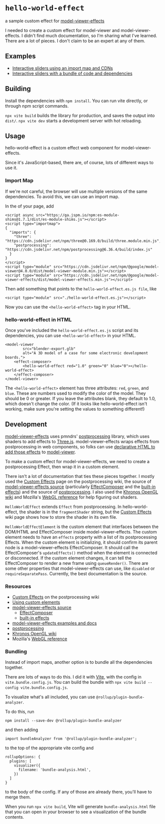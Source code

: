 # `hello-world-effect`

a sample custom effect for [model-viewer-effects](https://github.com/google/model-viewer/tree/master/packages/model-viewer-effects#readme)

I needed to create a custom effect for model-viewer and model-viewer-effects. I didn't find much documentation, so I'm sharing what I've learned. There are a lot of pieces. I don't claim to be an expert at any of them.

## Examples

* [Interactive sliders using an import map and CDNs](https://adamwolf.github.io/hello-world-effect/)
* [Interactive sliders with a bundle of code and dependencies](https://adamwolf.github.io/hello-world-effect/index.bundle.html)

## Building

Install the dependencies with `npm install`. You can run vite directly, or through npm script commands.

`npx vite build` builds the library for production, and saves the output into `dist/`.
`npx vite dev` starts a development server with hot reloading.

## Usage

hello-world-effect is a custom effect web component for model-viewer-effects.

Since it's JavaScript-based, there are, of course, lots of different ways to use it.

### Import Map

If we're not careful, the browser will use multiple versions of the same dependencies. To avoid this, we can use an import map.

In the <head> of your page, add

```
<script async src="https://ga.jspm.io/npm:es-module-shims@1.7.1/dist/es-module-shims.js"></script>
<script type="importmap">
{
  "imports": {
    "three": "https://cdn.jsdelivr.net/npm/three@0.169.0/build/three.module.min.js",
    "postprocessing": "https://cdn.jsdelivr.net/npm/postprocessing@6.36.4/build/index.js"
  }
}
</script>
<script type="module" src="https://cdn.jsdelivr.net/npm/@google/model-viewer@4.0.0/dist/model-viewer-module.min.js"></script>
<script type="module" src="https://cdn.jsdelivr.net/npm/@google/model-viewer-effects/dist/model-viewer-effects.min.js"></script>
```

Then add something that points to the `hello-world-effect.es.js file`, like 

```
<script type="module" src="./hello-world-effect.es.js"></script>
```

Now you can use the `<hello-world-effect>` tag in your HTML.

### hello-world-effect in HTML

Once you've included the `hello-world-effect.es.js` script and its dependencies, you can use `<hello-world-effect>` in your HTML.

```
<model-viewer 
        src="blender-export.glb"
        alt="A 3D model of a case for some electronic development boards.">
    <effect-composer>
        <hello-world-effect red="1.0" green="0" blue="0"></hello-world-effect>
    </effect-composer>
</model-viewer>
```

The `<hello-world-effect>` element has three attributes: `red`, `green`, and `blue`. These are numbers used to modify the color of the model. They should be 0 or greater.  If you leave the attributes blank, they default to 1.0, which doesn't change the color. (If it looks like hello-world-effect isn't working, make sure you're setting the values to something different!)

## Development

[model-viewer-effects](https://github.com/google/model-viewer/tree/master/packages/model-viewer-effects)
 uses pmndrs' [postprocessing](https://github.com/pmndrs/postprocessing) library, which uses shaders to add effects to [Three.js](https://threejs.org/).  model-viewer-effects wraps effects from postprocessing in web components, so folks can use [declarative HTML to add those effects](https://modelviewer.dev/examples/postprocessing/#setup) to [model-viewer](https://modelviewer.dev/).

To make a custom effect for model-viewer-effects, we need to create a postprocessing Effect, then wrap it in a custom element.

There isn't a lot of documentation that ties these pieces together. I mostly used the [Custom Effects](https://github.com/pmndrs/postprocessing/wiki/Custom-Effects/) page on the postprocessing wiki, the source of [model-viewer-effects source](https://github.com/google/model-viewer/tree/master/packages/model-viewer-effects) (particularly [EffectComposer](https://github.com/google/model-viewer/blob/master/packages/model-viewer-effects/src/effect-composer.ts) and the [built-in effects](https://github.com/google/model-viewer/tree/master/packages/model-viewer-effects/src/effects)) and the source of [postprocessing](https://github.com/pmndrs/postprocessing). I also used the [Khronos OpenGL wiki](https://www.khronos.org/opengl/wiki/) and Mozilla's [WebGL reference](https://developer.mozilla.org/en-US/docs/Web/API/WebGL_API) for help figuring out shaders.

`HelloWorldEffect` extends `Effect` from postprocessing. In hello-world-effect, the shader is in the `fragmentShader` string, but the [Custom Effects](https://github.com/pmndrs/postprocessing/wiki/Custom-Effects/) wiki page shows how to store the shader in its own file.

`HelloWorldEffectElement` is the custom element that interfaces between the DOM/HTML and EffectComposer inside model-viewer-effects. The custom element needs to have an `effects` property with a list of its postprocessing Effects.  When the custom element is initializing, it should confirm its parent node is a model-viewer-effects EffectComposer. It should call the EffectComposer's `updateEffects()` method when the element is connected or disconnected. If the custom element changes, it can tell the EffectComposer to render a new frame using `queueRender()`.  There are some other properties that model-viewer-effects can use, like `disabled` or `requireSeparatePass`. Currently, the best documentation is the source.

### Resources

* [Custom Effects](https://github.com/pmndrs/postprocessing/wiki/Custom-Effects/) on the postprocessing wiki
* [Using custom elements](https://developer.mozilla.org/en-US/docs/Web/API/Web_components/Using_custom_elements)
* [model-viewer-effects source](https://github.com/google/model-viewer/tree/master/packages/model-viewer-effects)
  * [EffectComposer](https://github.com/google/model-viewer/blob/master/packages/model-viewer-effects/src/effect-composer.ts)
  * [built-in effects](https://github.com/google/model-viewer/tree/master/packages/model-viewer-effects/src/effects)
* [model-viewer-effects examples and docs](https://modelviewer.dev/examples/postprocessing/)
* [postprocessing](https://github.com/pmndrs/postprocessing)
* [Khronos OpenGL wiki](https://www.khronos.org/opengl/wiki/)
* Mozilla's [WebGL reference](https://developer.mozilla.org/en-US/docs/Web/API/WebGL_API)

### Bundling

Instead of import maps, another option is to bundle all the dependencies together.

There are lots of ways to do this. I did it with [Vite](https://vite.dev/), with the config in `vite.bundle.config.js`. 
You can build the bundle with `npx vite build --config vite.bundle.config.js`.

To visualize what's all included, you can use `@rollup/plugin-bundle-analyzer`.

To do this, run

```
npm install --save-dev @rollup/plugin-bundle-analyzer
```

and then adding 

```
import bundleAnalyzer from '@rollup/plugin-bundle-analyzer';
```
to the top of the appropriate vite config and 

```
rollupOptions: {
  plugins: [
    visualizer({ 
      filename: 'bundle-analysis.html',
    })
  ]
}
```
to the body of the config. If any of those are already there, you'll have to merge them.

When you run `npx vite build`, Vite will generate `bundle-analysis.html` file that you can open in your browser to see a visualization of the bundle contents.
